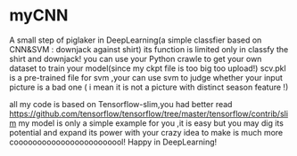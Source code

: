 # myCNN
A small step of piglaker in DeepLearning(a simple classfier based on CNN&amp;SVM : downjack against shirt)
its function is limited only in classfy the shirt and downjack!
you can use your Python crawle to get your own dataset to train your model(since my ckpt file is too big too upload!)
scv.pkl is a pre-trained file for svm ,your can use svm to judge whether your input picture is a bad one ( i mean it is not a picture with distinct season feature !)

all my code is based on Tensorflow-slim,you had better read https://github.com/tensorflow/tensorflow/tree/master/tensorflow/contrib/slim
my model is only a simple example for you ,it is easy but you may dig its potential and expand its power with your crazy idea to make is much more coooooooooooooooooooooool!
Happy in DeepLearning!
